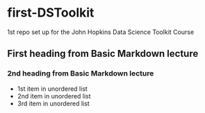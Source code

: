 first-DSToolkit
===============

1st repo set up for the John Hopkins Data Science Toolkit Course
## First heading from Basic Markdown lecture
### 2nd heading from Basic Markdown lecture

* 1st item in unordered list
* 2nd item in unordered list
* 3rd item in unordered list
